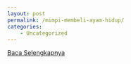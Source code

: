 ```yaml
---
layout: post
permalink: /mimpi-membeli-ayam-hidup/
categories:
    - Uncategorized
---
```


[Baca Selengkapnya](/03)